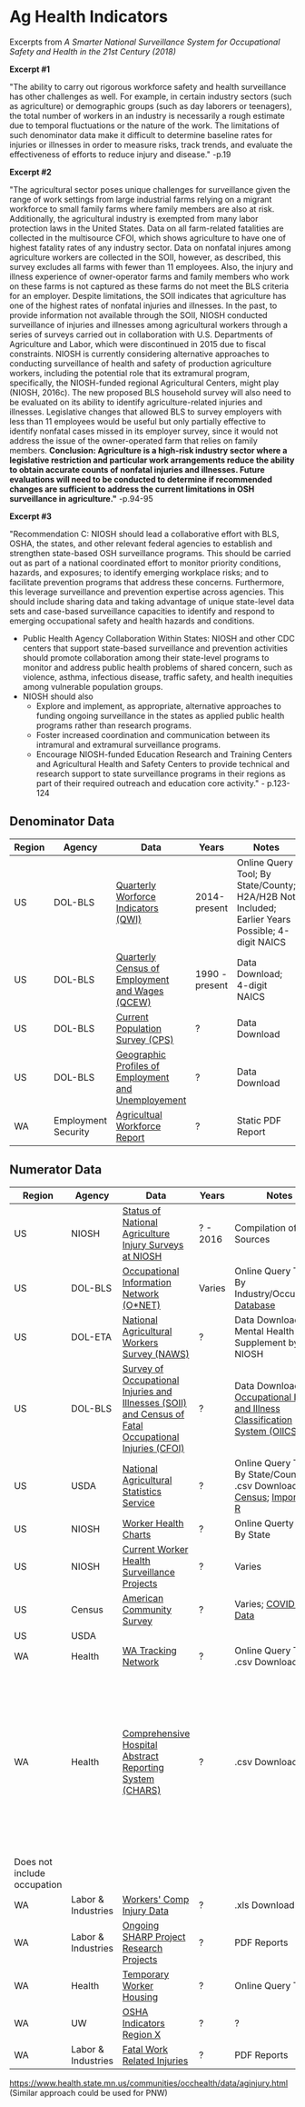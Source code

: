 # Ag Health Indicators

Excerpts from *A Smarter National Surveillance System for Occupational Safety and Health in the 21st Century (2018)*

**Excerpt #1**

"The ability to carry out rigorous workforce safety and health surveillance has other challenges as well. For example, in certain industry sectors (such as agriculture) or demographic groups (such as day laborers or teenagers), the total number of workers in an industry is necessarily a rough estimate due to temporal fluctuations or the nature of the work. The limitations of such denominator data make it difficult to determine baseline rates for injuries or illnesses in order to measure risks, track trends, and evaluate the effectiveness of efforts to reduce injury and disease." -p.19

**Excerpt #2**

"The agricultural sector poses unique challenges for surveillance given the range of work settings from large industrial farms relying on a migrant workforce to small family farms where family members are also at risk. Additionally, the agricultural industry is exempted from many labor protection laws in the United States. Data on all farm-related fatalities are collected in the multisource CFOI, which shows agriculture to have one of highest fatality rates of any industry sector. Data on nonfatal injures among agriculture workers are collected in the SOII, however, as described, this survey excludes all farms with fewer than 11 employees. Also, the injury and illness experience of owner-operator farms and family members who work on these farms is not captured as these farms do not meet the BLS criteria for an employer. Despite limitations, the SOII indicates that agriculture has one of the highest rates of nonfatal injuries and illnesses. In the past, to provide information not available through the SOII, NIOSH conducted surveillance of injuries and illnesses among agricultural workers through a series of surveys carried out in collaboration with U.S. Departments of Agriculture and Labor, which were discontinued in 2015 due to fiscal constraints. NIOSH is currently considering alternative approaches to conducting surveillance of health and safety of production agriculture workers, including the potential role that its extramural program,
specifically, the NIOSH-funded regional Agricultural Centers, might play (NIOSH, 2016c). The new proposed BLS household survey will also need to be evaluated on its ability to identify agriculture-related injuries and illnesses. Legislative changes that allowed BLS to survey employers with less than 11 employees would be useful but only partially effective to identify nonfatal cases missed in its employer survey, since it would not address the issue of the owner-operated farm that relies on family members. **Conclusion: Agriculture is a high-risk industry sector where a legislative restriction and particular work arrangements reduce the ability to obtain accurate counts of nonfatal injuries and illnesses. Future evaluations will need to be conducted to determine if recommended changes are sufficient to address the current limitations in OSH surveillance in agriculture."** -p.94-95

**Excerpt #3**

"Recommendation C: NIOSH should lead a collaborative effort with BLS, OSHA, the states, and other relevant federal agencies to establish and strengthen state-based OSH surveillance programs. This should be carried out as part of a national coordinated effort to monitor priority conditions, hazards, and exposures; to identify emerging workplace risks; and to facilitate prevention programs that address these concerns. Furthermore, this leverage surveillance and prevention expertise across agencies. This should include sharing data and taking advantage of unique state-level data sets and case-based surveillance capacities to identify and respond to emerging occupational safety and health hazards and conditions.

- Public Health Agency Collaboration Within States: NIOSH and other CDC centers that support state-based surveillance and prevention
activities should promote collaboration among their state-level programs to monitor and address public health problems of shared concern, such as violence, asthma, infectious disease, traffic safety, and health inequities among vulnerable population groups.
- NIOSH should also
    - Explore and implement, as appropriate, alternative approaches to funding ongoing surveillance in the states as applied public health programs rather than research programs.
    - Foster increased coordination and communication between its intramural and extramural surveillance programs.
    - Encourage NIOSH-funded Education Research and Training Centers and Agricultural Health and Safety Centers to provide technical and research support to state surveillance programs in their regions as part of their required outreach and education core activity." - p.123-124
    

## Denominator Data

| Region | Agency | Data | Years | Notes | Strengths | Limitations |
| ------ | ------ | ---- | ----- | ----- | --------- | ----------- |
| US | DOL-BLS | [Quarterly Worforce Indicators (QWI)](https://qwiexplorer.ces.census.gov/static/explore.html) | 2014-present | Online Query Tool; By State/County; H2A/H2B Not Included; Earlier Years Possible; 4-digit NAICS |
| US | DOL-BLS | [Quarterly Census of Employment and Wages (QCEW)](https://www.bls.gov/cew/downloadable-data-files.htm) |1990 - present | Data Download; 4-digit NAICS |
| US | DOL-BLS | [Current Population Survey (CPS)](https://www.bls.gov/cps/) | ? | Data Download | 
| US | DOL-BLS | [Geographic Profiles of Employment and Unemployement](https://www.bls.gov/lau/ex14tables.htm) | ? | Data Download |
| WA | Employment Security| [Agricultual Workforce Report](https://fortress.wa.gov/esd/employmentdata/reports-publications/industry-reports/agricultural-workforce-report) | ? | Static PDF Report |

## Numerator Data
| Region | Agency | Data | Years | Notes | Strengths | Limitations |
| ------ | ------ | ---- | ----- | ----- | --------- | ----------- |
| US | NIOSH | [Status of National Agriculture Injury Surveys at NIOSH](https://www.cdc.gov/niosh/agforfish/aginjurysurv.html) | ? - 2016 | Compilation of Data Sources |
| US | DOL-BLS | [Occupational Information Network (O\*NET)](https://www.onetcenter.org/overview.html) | Varies | Online Query Tool; By Industry/Occupation; [Database](https://www.onetcenter.org/database.html#individual-files) |
| US | DOL-ETA | [National Agricultural Workers Survey (NAWS)](https://www.doleta.gov/naws/pages/public-data/) | ? | Data Download; Mental Health Supplement by NIOSH |
| US | DOL-BLS | [Survey of Occupational Injuries and Illnesses (SOII) and Census of Fatal Occupational Injuries (CFOI)](https://www.bls.gov/iif/oshstate.htm) | ? | Data Downloads; [Occupational Injury and Illness Classification System (OIICS)](https://wwwn.cdc.gov/wisards/oiics/) |
| US | USDA | [National Agricultural Statistics Service](https://quickstats.nass.usda.gov/) | ? | Online Query Tool; By State/County; .csv Download; [Ag Census](https://www.nass.usda.gov/AgCensus/); [Importing to R](https://steemit.com/education/@somethingburger/importing-usda-census-of-agriculture-data-into-r-1511564625-3931718)|
| US | NIOSH | [Worker Health Charts](https://wwwn.cdc.gov/Niosh-whc/) | ? | Online Querty Tools; By State |
| US | NIOSH | [Current Worker Health Surveillance Projects](https://www.cdc.gov/niosh/topics/surveillance/data.html) | ? | Varies |
| US | Census | [American Community Survey](https://www.census.gov/programs-surveys/acs) | ? | Varies; [COVID-19 Data](https://www.census.gov/topics/preparedness/events/pandemics/covid-19.html) |
| US | USDA | 
| WA | Health | [WA Tracking Network](https://fortress.wa.gov/doh/wtn/WTNPortal/) | ? | Online Query Tool, .csv Download |
| WA | Health | [Comprehensive Hospital Abstract Reporting System (CHARS)](http://www.doh.wa.gov/DataandStatisticalReports/HealthcareinWashington/HospitalandPatientData/HospitalDischargeDataCHARS) | ? | .csv Download | Allows for identification of cancer rates and pneumoconiosis; Provides information on age/race; May be available at the zip code level; May link to LNI database; May provide work related hospitalizations; Pneumoconiosis estimates
| Does not include occupation|
| WA | Labor & Industries | [Workers' Comp Injury Data](https://lni.wa.gov/claims/for-employers/workers-compensation-injury-data/injury-data) | ? | .xls Download |
| WA | Labor & Industries | [Ongoing SHARP Project Research Projects](https://lni.wa.gov/safety-health/safety-research/ongoing-projects/) | ? | PDF Reports |
| WA | Health | [Temporary Worker Housing](http://www.healthspace.com/Clients/Washington/State/Web.nsf/home.xsp) | ? | Online Query Tool | 
| WA | UW | [OSHA Indicators Region X](https://deohs.washington.edu/sites/default/files/nwcohs/OSHA_Indicators_Region_X_2009.pdf) | ? | ? | PDF Report |
| WA | Labor & Industries | [Fatal Work Related Injuries](https://lni.wa.gov/safety-health/safety-research/ongoing-projects/work-related-fatalities-face#hazard-alerts-and-data-summaries) | ? | PDF Reports |

https://www.health.state.mn.us/communities/occhealth/data/aginjury.html (Similar approach could be used for PNW)
